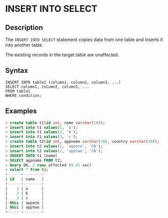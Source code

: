 # **INSERT INTO SELECT**

## **Description**

The ``INSERT INTO SELECT`` statement copies data from one table and inserts it into another table.

The existing records in the target table are unaffected.

## **Syntax**

```
INSERT INTO table2 (column1, column2, column3, ...)
SELECT column1, column2, column3, ...
FROM table1
WHERE condition;
```

## **Examples**

```sql
> create table t1(id int, name varchar(10));
> insert into t1 values(1, 'a');
> insert into t1 values(2, 'b');
> insert into t1 values(3, 'c');
> create table t2(id int, appname varchar(10), country varchar(10));
> insert into t2 values(1, 'appone', 'CN');
> insert into t2 values(2, 'apptwo', 'CN');
> INSERT INTO t1 (name)
> SELECT appname FROM t2;
> Query OK, 2 rows affected (0.01 sec)
> select * from t1;
+------+--------+
| id   | name   |
+------+--------+
|    1 | a      |
|    2 | b      |
|    3 | c      |
| NULL | appone |
| NULL | apptwo |
+------+--------+
```
